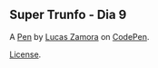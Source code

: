 Super Trunfo - Dia 9
--------------------


A [Pen](https://codepen.io/lucas-zamora/pen/NWdpqWw) by [Lucas Zamora](https://codepen.io/lucas-zamora) on [CodePen](https://codepen.io).

[License](https://codepen.io/lucas-zamora/pen/NWdpqWw/license).